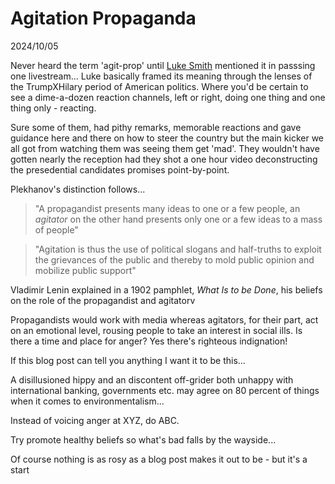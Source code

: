 # Agitation Propaganda

2024/10/05

Never heard the term 'agit-prop' until [Luke Smith](//lukesmith.xyz) mentioned it in passsing one livestream... Luke basically framed its meaning through the lenses of the TrumpXHilary period of American politics. Where you'd be certain to see a dime-a-dozen reaction channels, left or right, doing one thing and one thing only - reacting.

Sure some of them, had pithy remarks, memorable reactions and gave guidance here and there on how to steer the country but the main kicker we all got from watching them was seeing them get 'mad'. They wouldn't have gotten nearly the reception had they shot a one hour video deconstructing the presedential candidates promises point-by-point.

Plekhanov's distinction follows...

> "A propagandist presents many ideas to one or a few people, an *agitator*  on the other hand presents only one or a few ideas to a mass of people"

> "Agitation is thus the use of political slogans and half-truths to exploit the grievances of the public and thereby to mold public opinion and mobilize public support"

Vladimir Lenin explained in a 1902 pamphlet, _What Is to be Done_,  his beliefs on the role of the propagandist and agitatorv

Propagandists would work with media whereas agitators, for their part, act on an emotional level, rousing people to take an interest in social ills. 
Is there a time and place for anger? Yes there's righteous indignation!

If this blog post can tell you anything I want it to be this...

A disillusioned hippy and an discontent off-grider both unhappy with international banking, governments etc. may agree on 80 percent of things when it comes to environmentalism...

Instead of voicing anger at XYZ, do ABC.

Try promote healthy beliefs so what's bad falls by the wayside...

Of course nothing is as rosy as a blog post makes it out to be - but it's a start

